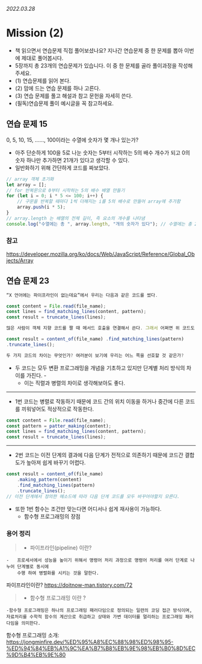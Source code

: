 _2022.03.28_

# Mission (2)

-   책 읽으면서 연습문제 직접 풀어보셨나요? 지나간 연습문제 중 한 문제를 뽑아 이번에 제대로 풀어봅시다.
-   5장까지 총 23개의 연습문제가 있습니다. 이 중 한 문제를 골라 풀이과정을 작성해 주세요.
-   (1) 연습문제를 읽어 본다.
-   (2) 맘에 드는 연습 문제를 하나 고른다.
-   (3) 연습 문제를 풀고 해설과 참고 문헌을 자세히 쓴다.
-   (필독)연습문제 풀이 예시글을 꼭 참고하세요.

## 연습 문제 15

0, 5, 10, 15, ......, 100이라는 수열에 숫자가 몇 개나 있는가?

-   아주 단순하게 100을 5로 나눈 숫자는 5부터 시작하는 5의 배수 개수가 되고 0의 숫자 하나만 추가하면 21개가 있다고 생각할 수 있다.
-   일반화하기 위해 간단하게 코드를 짜보았다.

```jsx
// array 객체 초기화
let array = [];
// for 반복문으로 0부터 시작하는 5의 배수 배열 만들기
for (let i = 0; i * 5 <= 100; i++) {
	// 구문을 반복할 때마다 1씩 더해지는 i를 5의 배수로 만들어 array에 추가함
	array.push(i * 5);
}
// array.length 는 배열의 전체 길이, 즉 요소의 개수를 나타냄
console.log("수열에는 총 ", array.length, "개의 숫자가 있다"); // 수열에는 총 21개의 숫자가 있다
```

### 참고

https://developer.mozilla.org/ko/docs/Web/JavaScript/Reference/Global_Objects/Array

## 연습 문제 23

```jsx
“X 언어에는 파이프라인이 없는데요”에서 우리는 다음과 같은 코드를 썼다.

const content = File.read(file_name);
const lines = find_matching_lines(content, pattern);
const result = truncate_lines(lines);

많은 사람이 객체 지향 코드를 짤 때 메서드 호출을 연결해서 쓴다. 그래서 어쩌면 위 코드도 다음과 같이 바꾸고 싶을지도 모른다.

const result = content_of(file_name) .find_matching_lines(pattern)
.truncate_lines();

두 가지 코드의 차이는 무엇인가? 여러분이 보기에 우리는 어느 쪽을 선호할 것 같은가?
```

-   두 코드는 모두 변환 프로그래밍을 개념을 기초하고 있지만 단계별 처리 방식의 차이를 가진다. -
    -   이는 직렬과 병렬의 차이로 생각해보아도 좋다.

---

-   1번 코드는 병렬로 작동하기 때문에 코드 간의 위치 이동을 하거나 중간에 다른 코드를 끼워넣어도 적상적으로 작동한다.

```jsx
const content = File.read(file_name);
const pattern = patter_making(content);
const lines = find_matching_lines(content, pattern);
const result = truncate_lines(lines);
```

---

-   2번 코드는 이전 단계의 결과에 다음 단계가 전적으로 의존하기 때문에 코드간 결합도가 높아져 쉽게 바꾸기 어렵다.

```jsx
const result = content_of(file_name)
	.making_pattern(content)
	.find_matching_lines(pattern)
	.truncate_lines();
// 이전 단계에서 정의한 메소드에 따라 다음 단계 코드를 모두 바꾸어야할지 모른다.
```

-   또한 1번 함수는 조건만 맞는다면 어디서나 쉽게 재사용이 가능하다.
    -   함수형 프로그래밍의 장점

### 용어 정리

> -   파이프라인(pipeline) 이란?

    -   프로세서에서 성능을 높이기 위해서 명령어 처리 과정으로 명령어 처리를 여러 단계로 나누어 단계별로 동시에
        수행 하여 병렬화를 시키는 것을 말한다.

파이프라인이란?
https://doitnow-man.tistory.com/72

> -   함수형 프로그래밍 이란 ?

    -함수형 프로그래밍은 하나의 프로그래밍 패러다임으로 정의되는 일련의 코딩 접근 방식이며, 자료처리를 수학적 함수의 계산으로 취급하고 상태와 가변 데이터를 멀리하는 프로그래밍 패러다임을 의미한다.

함수형 프로그래밍 소개:
https://jongminfire.dev/%ED%95%A8%EC%88%98%ED%98%95-%ED%94%84%EB%A1%9C%EA%B7%B8%EB%9E%98%EB%B0%8D%EC%9D%B4%EB%9E%80

